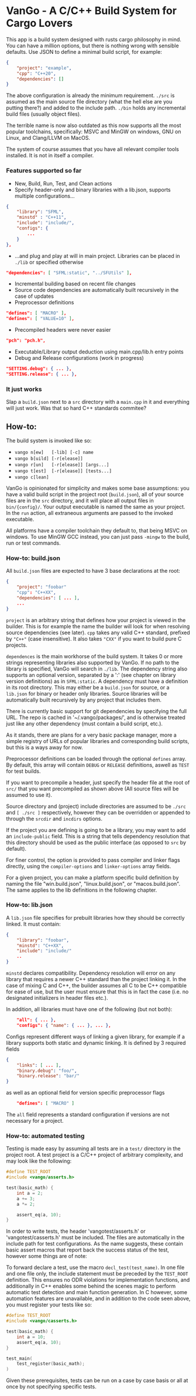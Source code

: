 # VanGo - A C/C++ Build System for Cargo Lovers

This app is a build system designed with rusts cargo philosophy in mind. You can have a million options, but there is nothing wrong with sensible defaults. Use JSON to define a minimal build script, for example:
```json
{
    "project": "example",
    "cpp": "C++20",
    "dependencies": []
}
```
The above configuration is already the minimum requirement. `./src` is assumed as the main source file directory (what the hell else are you putting there?) and added to the include path. `./bin` holds any incremental build files (usually object files).

The terrible name is now also outdated as this now supports all the most popular toolchains, specifically: MSVC and MinGW on windows, GNU on Linux, and Clang/LLVM on MacOS.

The system of course assumes that you have all relevant compiler tools installed. It is not in itself a compiler.

### Features supported so far
- New, Build, Run, Test, and Clean actions
- Specify header-only and binary libraries with a lib.json, supports multiple configurations...
```json
{
    "library": "SFML",
    "minstd" : "C++11",
    "include": "include/",
    "configs": {
        ...
    }
},
```
- ...and plug and play at will in main project. Libraries can be placed in `./lib` or specified otherwise
```json
"dependencies": [ "SFML:static", "../SFUtils" ],
```
- Incremental building based on recent file changes
- Source code dependencies are automatically built recursively in the case of updates
- Preprocessor definitions
```json
"defines": [ "MACRO" ],
"defines": [ "VALUE=10" ],
```
- Precompiled headers were never easier
```json
"pch": "pch.h",
```
- Executable/Library output deduction using main.cpp/lib.h entry points
- Debug and Release configurations (work in progress)
```json
"SETTING.debug": { ... },
"SETTING.release": { ... },
```

### It just works
Slap a `build.json` next to a `src` directory with a `main.cpp` in it and everything will just work. Was that so hard C++ standards commitee?

## How-to:
The build system is invoked like so:

- `vango n[ew]   [-lib] [-c] name`
- `vango b[uild] [-r[elease]]`
- `vango r[un]   [-r[elease]] [args...]`
- `vango t[est]  [-r[elease]] [tests...]`
- `vango c[lean]`

VanGo is opinionated for simplicity and makes some base assumptions: you have a valid build script in the project root (`build.json`), all of your source files are in the `src` directory, and it will place all output files in `bin/{config}/`. Your output executable is named the same as your project. In the `run` action, all extraneous arguments are passed to the invoked executable.

All platforms have a compiler toolchain they default to, that being MSVC on windows. To use MinGW GCC instead, you can just pass `-mingw` to the build, run or test commands.

### How-to: build.json
All `build.json` files are expected to have 3 base declarations at the root:
```json
{
    "project": "foobar"
    "cpp": "C++XX",
    "dependencies": [ ... ],
    ...
}
```
`project` is an arbitrary string that defines how your project is viewed in the builder. This is for example the name the builder will look for when resolving source dependencies (see later). `cpp` takes any valid C++ standard, prefixed by `"C++"` (case insensitive). It also takes `"CXX"` if you want to build pure C projects.


`dependences` is the main workhorse of the build system. It takes 0 or more strings representing libraries also supported by VanGo. If no path to the library is specified, VanGo will search in `./lib`. The dependency string also supports an optional version, separated by a ':' (see chapter on library version definitions) as in `SFML:static`. A dependency must have a definition in its root directory. This may either be a `build.json` for source, or a `lib.json` for binary or header only libraries. Source libraries will be automatically built recursively by any project that includes them.

There is currently basic support for git dependencies by specifying the full URL. The repo is cached in '~/.vango/packages/', and is otherwise treated just like any other dependency (must contain a build script, etc.).

As it stands, there are plans for a very basic package manager, more a simple registry of URLs of popular libraries and corresponding build scripts, but this is a ways away for now.


Preprocessor definitions can be loaded through the optional `defines` array. By default, this array will contain `DEBUG` or `RELEASE` definitions, aswell as `TEST` for test builds.

If you want to precompile a header, just specify the header file at the root of `src/` that you want precompiled as shown above (All source files will be assumed to use it).

Source directory and (project) include directories are assumed to be `./src` and `[ ./src ]` respectively, however they can be overridden or appended to through the `srcdir` and `incdirs` options.

If the project you are defining is going to be a library, you may want to add an `include-public` field. This is a string that tells dependency resolution that this directory should be used as the public interface (as opposed to `src` by default).

For finer control, the option is provided to pass compiler and linker flags directly, using the `compiler-options` and `linker-options` array fields.

For a given project, you can make a platform specific build definition by naming the file "win.build.json", "linux.build.json", or "macos.build.json". The same applies to the lib definitions in the following chapter.

### How-to: lib.json
A `lib.json` file specifies for prebuilt libraries how they should be correctly linked. It must contain:
```json
{
    "library": "foobar",
    "minstd": "C++XX",
    "include": "include/"
    ..
}
```
`minstd` declares compatibility. Dependency resolution will error on any library that requires a newer C++ standard than the project linking it. In the case of mixing C and C++, the builder assumes all C to be C++ compatible for ease of use, but the user must ensure that this is in fact the case (i.e. no designated initializers in header files etc.).

In addition, all libraries must have one of the following (but not both):
```json
    "all": { ... },
    "configs": { "name": { ... }, ... },
```

Configs represent different ways of linking a given library, for example if a library supports both static and dynamic linking. It is defined by 3 required fields
```json
{
    "links": [ ... ],
    "binary.debug": "foo/",
    "binary.release": "bar/"
}
```
as well as an optional field for version specific preprocessor flags
```json
    "defines": [ "MACRO" ]
```
The `all` field represents a standard configuration if versions are not necessary for a project.

### How-to: automated testing
Testing is made easy by assuming all tests are in a `test/` directory in the project root. A test project is a C/C++ project of arbitrary complexity, and may look like the following:
```cpp
#define TEST_ROOT
#include <vango/asserts.h>

test(basic_math) {
    int a = 2;
    a += 3;
    a *= 2;

    assert_eq(a, 10);
}
```
In order to write tests, the header 'vangotest/asserts.h' or 'vangotest/casserts.h' must be included. The files are automatically in the include path for test configurations. As the name suggests, these contain basic assert macros that report back the success status of the test, however some things are of note:

To forward declare a test, use the macro `decl_test(test_name)`.
In one file and one file only, the include statement must be preceded by the `TEST_ROOT` definition. This ensures no ODR violations for implementation functions, and additionally in C++ enables some behind the scenes magic to perform automatic test detection and main function generation.
In C however, some automation features are unavailable, and in addition to the code seen above, you must register your tests like so:
```cpp
#define TEST_ROOT
#include <vango/casserts.h>

test(basic_math) {
    int a = 10;
    assert_eq(a, 10);
}

test_main(
    test_register(basic_math);
)
```
Given these prerequisites, tests can be run on a case by case basis or all at once by not specifying specific tests.

